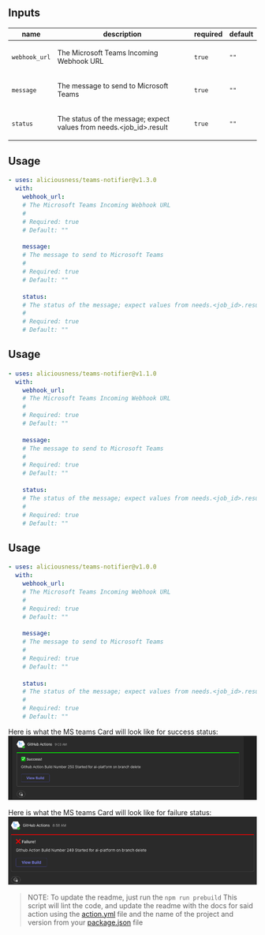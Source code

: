 
<!-- action-docs-header source="action.yml" -->

<!-- action-docs-header source="action.yml" -->

<!-- action-docs-inputs source="action.yml" -->
## Inputs

| name | description | required | default |
| --- | --- | --- | --- |
| `webhook_url` | <p>The Microsoft Teams Incoming Webhook URL</p> | `true` | `""` |
| `message` | <p>The message to send to Microsoft Teams</p> | `true` | `""` |
| `status` | <p>The status of the message; expect values from needs.<job_id>.result</p> | `true` | `""` |
<!-- action-docs-inputs source="action.yml" -->

<!-- action-docs-outputs source="action.yml" -->

<!-- action-docs-outputs source="action.yml" -->

<!-- action-docs-usage source="action.yml" project="aliciousness/teams-notifier" version="v1.3.0" -->
## Usage

```yaml
- uses: aliciousness/teams-notifier@v1.3.0
  with:
    webhook_url:
    # The Microsoft Teams Incoming Webhook URL
    #
    # Required: true
    # Default: ""

    message:
    # The message to send to Microsoft Teams
    #
    # Required: true
    # Default: ""

    status:
    # The status of the message; expect values from needs.<job_id>.result
    #
    # Required: true
    # Default: ""
```
<!-- action-docs-usage source="action.yml" project="aliciousness/teams-notifier" version="v1.3.0" -->
## Usage

```yaml
- uses: aliciousness/teams-notifier@v1.1.0
  with:
    webhook_url:
    # The Microsoft Teams Incoming Webhook URL
    #
    # Required: true
    # Default: ""

    message:
    # The message to send to Microsoft Teams
    #
    # Required: true
    # Default: ""

    status:
    # The status of the message; expect values from needs.<job_id>.result
    #
    # Required: true
    # Default: ""
```
<!-- action-docs-usage source="action.yml" project="aliciousness/teams-notifier" version="v1.1.0" -->
## Usage

```yaml
- uses: aliciousness/teams-notifier@v1.0.0
  with:
    webhook_url:
    # The Microsoft Teams Incoming Webhook URL
    #
    # Required: true
    # Default: ""

    message:
    # The message to send to Microsoft Teams
    #
    # Required: true
    # Default: ""

    status:
    # The status of the message; expect values from needs.<job_id>.result
    #
    # Required: true
    # Default: ""
```
<!-- action-docs-usage source="action.yml" project="aliciousness/teams-notifier" version="v1.0.0" -->

Here is what the MS teams Card will look like for success status:
![alt text](images/success.png)

Here is what the MS teams Card will look like for failure status:
![alt text](images/failure.png)

> NOTE: To update the readme, just run the `npm run prebuild` This script will lint the code, and update the readme with the docs for said action using the [action.yml](./action.yml) file and the name of the project and version from your [package.json](./package.json) file